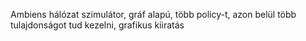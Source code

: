 Ambiens hálózat szimulátor, gráf alapú, több policy-t, azon belül több tulajdonságot tud kezelni, grafikus kiiratás